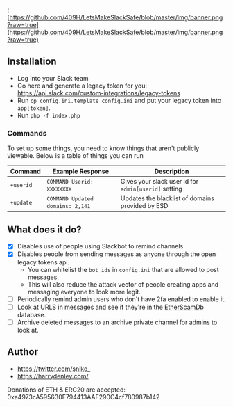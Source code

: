 ![https://github.com/409H/LetsMakeSlackSafe/blob/master/img/banner.png?raw=true](https://github.com/409H/LetsMakeSlackSafe/blob/master/img/banner.png?raw=true)


## Installation
 * Log into your Slack team
 * Go here and generate a legacy token for you: https://api.slack.com/custom-integrations/legacy-tokens
 * Run `cp config.ini.template config.ini` and put your legacy token into `app[token]`.
 * Run `php -f index.php`

### Commands

To set up some things, you need to know things that aren't publicly viewable. Below is a table of things you can run

| Command   	| Example Response           	    | Description                                          	|
|-----------	|----------------------------	    |------------------------------------------------------	|
| `+userid` 	| `COMMAND Userid: XXXXXXXX` 	    | Gives your slack user id for `admin[userid]` setting 	|
| `+update` 	| `COMMAND Updated domains: 2,141` 	| Updates the blacklist of domains provided by ESD   	|

## What does it do?

- [x] Disables use of people using Slackbot to remind channels.
- [x] Disables people from sending messages as anyone through the open legacy tokens api.
  * You can whitelist the `bot_ids` in `config.ini` that are allowed to post messages.
  * This will also reduce the attack vector of people creating apps and messaging everyone to look more legit.
- [ ] Periodically remind admin users who don't have 2fa enabled to enable it.
- [ ] Look at URLS in messages and see if they're in the [EtherScamDb](https://etherscamdb.info/) database.
- [ ] Archive deleted messages to an archive private channel for admins to look at.

## Author

* https://twitter.com/sniko_
* https://harrydenley.com/

Donations of ETH & ERC20 are accepted: 0xa4973cA595630F794413AAF290C4cf780987b142